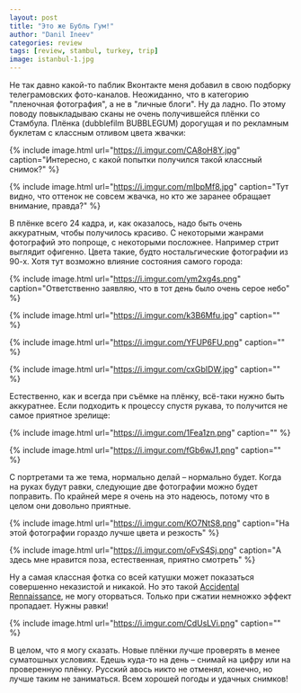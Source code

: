 ```yaml
---
layout: post
title: "Это же Бубль Гум!"
author: "Danil Ineev"
categories: review
tags: [review, stambul, turkey, trip]
image: istanbul-1.jpg
---
```


Не так давно какой-то паблик Вконтакте меня добавил в свою подборку телеграмовских фото-каналов. Неожиданно, что в категорию "пленочная фотография", а не в "личные блоги". Ну да ладно. По этому поводу повыкладываю сканы не очень получившейся плёнки со Стамбула. Плёнка (dubblefilm BUBBLEGUM) дорогущая и по рекламным буклетам с классным отливом цвета жвачки:

{% include image.html url="https://i.imgur.com/CA8oH8Y.jpg" caption="Интересно, с какой попытки получился такой классный снимок?" %}

{% include image.html url="https://i.imgur.com/mIbpMf8.jpg" caption="Тут видно, что оттенок не совсем жвачка, но кто же заранее обращает внимание, правда?" %}

В плёнке всего 24 кадра, и, как оказалось, надо быть очень аккуратным, чтобы получилось красиво. С некоторыми жанрами фотографий это попроще, с некоторыми посложнее. Например стрит выглядит офигенно. Цвета такие, будто ностальгические фотографии из 90-х. Хотя тут возможно влияние состояния самого города:

{% include image.html url="https://i.imgur.com/ym2xg4s.png" caption="Ответственно заявляю, что в тот день было очень серое небо" %}

{% include image.html url="https://i.imgur.com/k3B6Mfu.jpg" caption="" %}

{% include image.html url="https://i.imgur.com/YFUP6FU.png" caption="" %}

{% include image.html url="https://i.imgur.com/cxGbIDW.jpg" caption="" %}


Естественно, как и всегда при съёмке на плёнку, всё-таки нужно быть аккуратнее. Если подходить к процессу спустя рукава, то получится не самое приятное зрелище:

{% include image.html url="https://i.imgur.com/1Fea1zn.png" caption="" %}

{% include image.html url="https://i.imgur.com/fGb6wJ1.png" caption="" %}

С портретами та же тема, нормально делай – нормально будет. Когда на руках будут равки, следующие две фотографии можно будет поправить. По крайней мере я очень на это надеюсь, потому что в целом они довольно приятные. 

{% include image.html url="https://i.imgur.com/KO7NtS8.png" caption="На этой фотографии гораздо лучше цвета и резкость" %}

{% include image.html url="https://i.imgur.com/oFvS4Sj.png" caption="А здесь мне нравится поза, естественная, приятно смотреть" %}

Ну а самая классная фотка со всей катушки может показаться совершенно неказистой и никакой. Но это такой [Accidental Rennaissance](https://www.reddit.com/r/AccidentalRenaissance/), не могу оторваться. Только при сжатии немножко эффект пропадает. Нужны равки!

{% include image.html url="https://i.imgur.com/CdUsLVi.png" caption="" %}

В целом, что я могу сказать. Новые плёнки лучше проверять в менее суматошных условиях. Едешь куда-то на день – снимай на цифру или на проверенную плёнку. Русский авось никто не отменял, конечно, но лучше таким не заниматься. Всем хорошей погоды и удачных снимков!